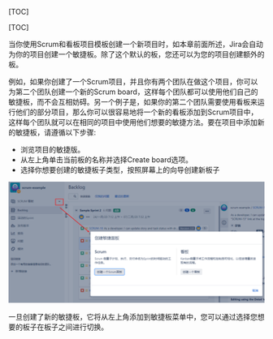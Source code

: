 [TOC]

[TOC]

当你使用Scrum和看板项目模板创建一个新项目时，如本章前面所述，Jira会自动为你的项目创建一个敏捷板。除了这个默认的板，您还可以为您的项目创建额外的板。

例如，如果你创建了一个Scrum项目，并且你有两个团队在做这个项目，你可以为第二个团队创建一个新的Scrum board，这样每个团队都可以使用他们自己的敏捷板，而不会互相妨碍。另一个例子是，如果你的第二个团队需要使用看板来运行他们的部分项目，那么你可以很容易地将一个新的看板添加到Scrum项目中，这样每个团队就可以在相同的项目中使用他们想要的敏捷方法。要在项目中添加新的敏捷板，请遵循以下步骤:

- 浏览项目的敏捷版。
- 从左上角单击当前板的名称并选择Create board选项。
- 选择你想要创建的敏捷板子类型，按照屏幕上的向导创建新板子

![](../uploads/jira8/images/m_e6f1467ba6d3aa21a2f2b6c71eb37f0d_r.png)

一旦创建了新的敏捷板，它将从左上角添加到敏捷板菜单中，您可以通过选择您想要的板子在板子之间进行切换。